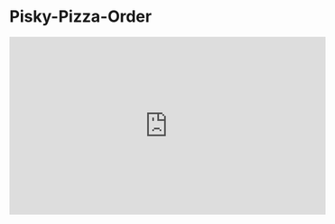 # Pisky-Pizza-Order

<iframe width="560" height="315" src="https://www.youtube.com/embed/2lPX5b9m7ro" title="YouTube video player" frameborder="0" allow="accelerometer; autoplay; clipboard-write; encrypted-media; gyroscope; picture-in-picture" allowfullscreen></iframe>
